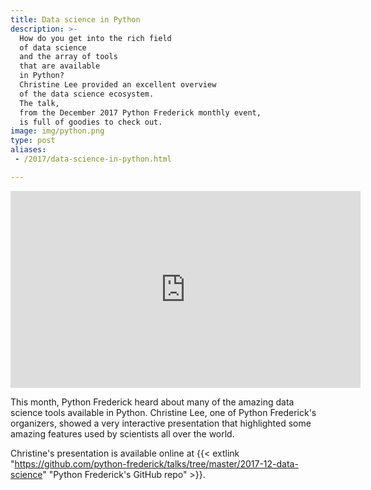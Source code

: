 ```yaml
---
title: Data science in Python
description: >-
  How do you get into the rich field
  of data science
  and the array of tools
  that are available
  in Python?
  Christine Lee provided an excellent overview
  of the data science ecosystem.
  The talk,
  from the December 2017 Python Frederick monthly event,
  is full of goodies to check out.
image: img/python.png
type: post
aliases:
 - /2017/data-science-in-python.html

---
```


<iframe width="560" height="315" src="https://www.youtube.com/embed/3kTOLVD0ZCg" frameborder="0" gesture="media" allow="encrypted-media" allowfullscreen></iframe>

This month,
Python Frederick heard about many
of the amazing data science tools available
in Python.
Christine Lee,
one of Python Frederick's organizers,
showed a very interactive presentation
that highlighted some amazing features
used by scientists all over the world.

Christine's presentation is available online
at {{< extlink "https://github.com/python-frederick/talks/tree/master/2017-12-data-science" "Python Frederick's GitHub repo" >}}.
